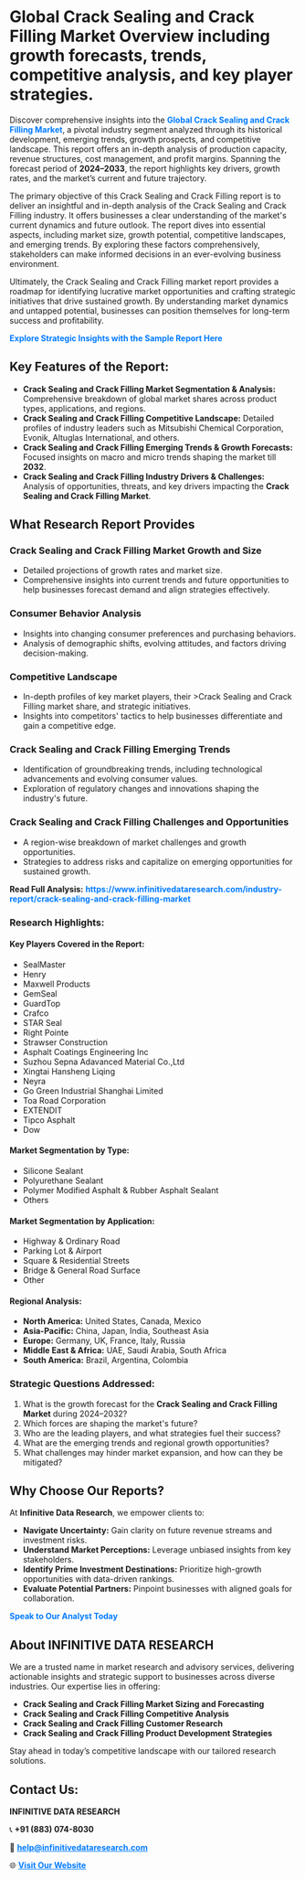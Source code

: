 <h1>Global Crack Sealing and Crack Filling Market Overview including growth forecasts, trends, competitive analysis, and key player strategies.</h1>
<p>
Discover comprehensive insights into the 
<a href="https://www.infinitivedataresearch.com/industry-report/crack-sealing-and-crack-filling-market" rel="dofollow" style="color: #007BFF; text-decoration: none;"><strong>Global Crack Sealing and Crack Filling Market</strong></a>, a pivotal industry segment analyzed through its historical development, emerging trends, growth prospects, and competitive landscape. This report offers an in-depth analysis of production capacity, revenue structures, cost management, and profit margins. Spanning the forecast period of <strong>2024–2033</strong>, the report highlights key drivers, growth rates, and the market’s current and future trajectory.
</p>
<p>
The primary objective of this Crack Sealing and Crack Filling report is to deliver an insightful and in-depth analysis of the Crack Sealing and Crack Filling industry. It offers businesses a clear understanding of the market's current dynamics and future outlook. The report dives into essential aspects, including market size, growth potential, competitive landscapes, and emerging trends. By exploring these factors comprehensively, stakeholders can make informed decisions in an ever-evolving business environment.
</p>
<p>
Ultimately, the Crack Sealing and Crack Filling market report provides a roadmap for identifying lucrative market opportunities and crafting strategic initiatives that drive sustained growth. By understanding market dynamics and untapped potential, businesses can position themselves for long-term success and profitability.
</p>
<p>
<a href="https://www.infinitivedataresearch.com/request-sample/reportId=105340" style="color: #007BFF; text-decoration: none;"><strong>Explore Strategic Insights with the Sample Report Here</strong></a>
</p>

<h2>Key Features of the Report:</h2>
<ul>
<li><strong>Crack Sealing and Crack Filling Market Segmentation & Analysis:</strong> Comprehensive breakdown of global market shares across product types, applications, and regions.</li>
<li><strong>Crack Sealing and Crack Filling Competitive Landscape:</strong> Detailed profiles of industry leaders such as Mitsubishi Chemical Corporation, Evonik, Altuglas International, and others.</li>
<li><strong>Crack Sealing and Crack Filling Emerging Trends & Growth Forecasts:</strong> Focused insights on macro and micro trends shaping the market till <strong>2032</strong>.</li>
<li><strong>Crack Sealing and Crack Filling Industry Drivers & Challenges:</strong> Analysis of opportunities, threats, and key drivers impacting the <strong>Crack Sealing and Crack Filling Market</strong>.</li>
</ul>

<h2>What Research Report Provides</h2>
<h3>Crack Sealing and Crack Filling Market Growth and Size</h3>
<ul>
<li>Detailed projections of growth rates and market size.</li>
<li>Comprehensive insights into current trends and future opportunities to help businesses forecast demand and align strategies effectively.</li>
</ul>

<h3>Consumer Behavior Analysis</h3>
<ul>
<li>Insights into changing consumer preferences and purchasing behaviors.</li>
<li>Analysis of demographic shifts, evolving attitudes, and factors driving decision-making.</li>
</ul>

<h3>Competitive Landscape</h3>
<ul>
<li>In-depth profiles of key market players, their >Crack Sealing and Crack Filling market share, and strategic initiatives.</li>
<li>Insights into competitors' tactics to help businesses differentiate and gain a competitive edge.</li>
</ul>

<h3>Crack Sealing and Crack Filling Emerging Trends</h3>
<ul>
<li>Identification of groundbreaking trends, including technological advancements and evolving consumer values.</li>
<li>Exploration of regulatory changes and innovations shaping the industry's future.</li>
</ul>

<h3>Crack Sealing and Crack Filling Challenges and Opportunities</h3>
<ul>
<li>A region-wise breakdown of market challenges and growth opportunities.</li>
<li>Strategies to address risks and capitalize on emerging opportunities for sustained growth.</li>
</ul>
<p><strong>Read Full Analysis:</strong> <a href="https://www.infinitivedataresearch.com/industry-report/crack-sealing-and-crack-filling-market" rel="dofollow" style="color: #007BFF; text-decoration: none;"><strong>https://www.infinitivedataresearch.com/industry-report/crack-sealing-and-crack-filling-market</strong></a></p>
<h3>Research Highlights:</h3>
<h4>Key Players Covered in the Report:</h4>
<ul><li>SealMaster</li><li>Henry</li><li>Maxwell Products</li><li>GemSeal</li><li>GuardTop</li><li>Crafco</li><li>STAR Seal</li><li>Right Pointe</li><li>Strawser Construction</li><li>Asphalt Coatings Engineering Inc</li><li>Suzhou Sepna Adavanced Material Co.,Ltd</li><li>Xingtai Hansheng Liqing</li><li>Neyra</li><li>Go Green Industrial Shanghai Limited</li><li>Toa Road Corporation</li><li>EXTENDIT</li><li>Tipco Asphalt</li><li>Dow</li></ul>
<h4>Market Segmentation by Type:</h4>
<ul><li>Silicone Sealant</li><li>Polyurethane Sealant</li><li>Polymer Modified Asphalt &amp; Rubber Asphalt Sealant</li><li>Others</li></ul>
<h4>Market Segmentation by Application:</h4>
<ul><li>Highway &amp; Ordinary Road</li><li>Parking Lot &amp; Airport</li><li>Square &amp; Residential Streets</li><li>Bridge &amp; General Road Surface</li><li>Other</li></ul>

<h4>Regional Analysis:</h4>
<ul>
<li><strong>North America:</strong> United States, Canada, Mexico</li>
<li><strong>Asia-Pacific:</strong> China, Japan, India, Southeast Asia</li>
<li><strong>Europe:</strong> Germany, UK, France, Italy, Russia</li>
<li><strong>Middle East & Africa:</strong> UAE, Saudi Arabia, South Africa</li>
<li><strong>South America:</strong> Brazil, Argentina, Colombia</li>
</ul>

<h3>Strategic Questions Addressed:</h3>
<ol>
<li>What is the growth forecast for the <strong>Crack Sealing and Crack Filling Market</strong> during 2024–2032?</li>
<li>Which forces are shaping the market's future?</li>
<li>Who are the leading players, and what strategies fuel their success?</li>
<li>What are the emerging trends and regional growth opportunities?</li>
<li>What challenges may hinder market expansion, and how can they be mitigated?</li>
</ol>

<h2>Why Choose Our Reports?</h2>
<p>At <strong>Infinitive Data Research</strong>, we empower clients to:</p>
<ul>
<li><strong>Navigate Uncertainty:</strong> Gain clarity on future revenue streams and investment risks.</li>
<li><strong>Understand Market Perceptions:</strong> Leverage unbiased insights from key stakeholders.</li>
<li><strong>Identify Prime Investment Destinations:</strong> Prioritize high-growth opportunities with data-driven rankings.</li>
<li><strong>Evaluate Potential Partners:</strong> Pinpoint businesses with aligned goals for collaboration.</li>
</ul>
<p><a href="https://www.infinitivedataresearch.com/industry-report/crack-sealing-and-crack-filling-market" rel="dofollow" style="color: #007BFF; text-decoration: none;"><strong>Speak to Our Analyst Today</strong></a></p>

<h2>About INFINITIVE DATA RESEARCH</h2>
<p>We are a trusted name in market research and advisory services, delivering actionable insights and strategic support to businesses across diverse industries. Our expertise lies in offering:</p>
<ul>
<li><strong>Crack Sealing and Crack Filling Market Sizing and Forecasting</strong></li>
<li><strong>Crack Sealing and Crack Filling Competitive Analysis</strong></li>
<li><strong>Crack Sealing and Crack Filling Customer Research</strong></li>
<li><strong>Crack Sealing and Crack Filling Product Development Strategies</strong></li>
</ul>
<p>Stay ahead in today’s competitive landscape with our tailored research solutions.</p>

<h2>Contact Us:</h2>
<p><strong>INFINITIVE DATA RESEARCH</strong></p>
<p>📞 <strong>+91 (883) 074-8030</strong></p>
<p>📧 <strong><a href="mailto:help@infinitivedataresearch.com" style="color: #007BFF;">help@infinitivedataresearch.com</a></strong></p>
<p>🌐 <strong><a href="https://www.infinitivedataresearch.com" rel="dofollow" style="color: #007BFF;">Visit Our Website</a></strong></p>